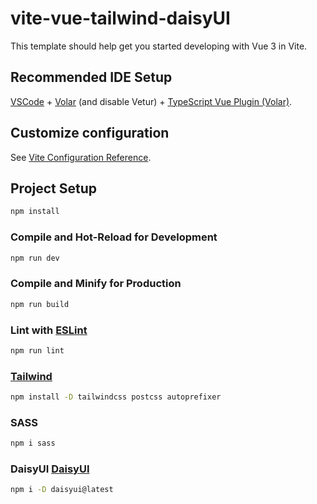 # vite-vue-tailwind-daisyUI

This template should help get you started developing with Vue 3 in Vite.

## Recommended IDE Setup

[VSCode](https://code.visualstudio.com/) + [Volar](https://marketplace.visualstudio.com/items?itemName=Vue.volar) (and disable Vetur) + [TypeScript Vue Plugin (Volar)](https://marketplace.visualstudio.com/items?itemName=Vue.vscode-typescript-vue-plugin).

## Customize configuration

See [Vite Configuration Reference](https://vitejs.dev/config/).

## Project Setup

```sh
npm install
```

### Compile and Hot-Reload for Development

```sh
npm run dev
```

### Compile and Minify for Production

```sh
npm run build
```

### Lint with [ESLint](https://eslint.org/)

```sh
npm run lint
```
### [Tailwind](https://tailwindcss.com/docs/guides/vite#vue)

```sh
npm install -D tailwindcss postcss autoprefixer
```

### SASS

```sh
npm i sass
```

### DaisyUI [DaisyUI](https://daisyui.com/docs/install/) 
```sh
npm i -D daisyui@latest
```
